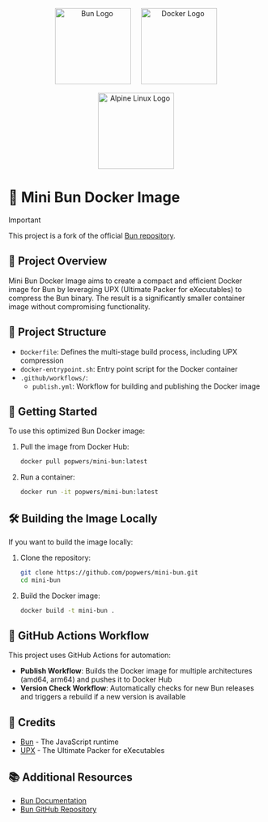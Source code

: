 <p align="center">
  <img src="https://bun.sh/logo.svg" alt="Bun Logo" width="150">
  &nbsp;&nbsp;&nbsp;
  <img src="https://www.docker.com/wp-content/uploads/2022/03/vertical-logo-monochromatic.png" alt="Docker Logo" width="150">
</p>

<p align="center">
  <img src="https://alpinelinux.org/alpinelinux-logo.svg" alt="Alpine Linux Logo" height="150">
</p>

# 🍞 Mini Bun Docker Image

> [!IMPORTANT]
> This project is a fork of the official [Bun repository](https://github.com/oven-sh/bun).

## 🚀 Project Overview

Mini Bun Docker Image aims to create a compact and efficient Docker image for Bun by leveraging UPX (Ultimate Packer for eXecutables) to compress the Bun binary. The result is a significantly smaller container image without compromising functionality.

## 📁 Project Structure

- `Dockerfile`: Defines the multi-stage build process, including UPX compression
- `docker-entrypoint.sh`: Entry point script for the Docker container
- `.github/workflows/`:
  - `publish.yml`: Workflow for building and publishing the Docker image

## 🏁 Getting Started

To use this optimized Bun Docker image:

1. Pull the image from Docker Hub:
   ```bash
   docker pull popwers/mini-bun:latest
   ```

2. Run a container:
   ```bash
   docker run -it popwers/mini-bun:latest
   ```

## 🛠️ Building the Image Locally

If you want to build the image locally:

1. Clone the repository:
   ```bash
   git clone https://github.com/popwers/mini-bun.git
   cd mini-bun
   ```

2. Build the Docker image:
   ```bash
   docker build -t mini-bun .
   ```

## 🤖 GitHub Actions Workflow

This project uses GitHub Actions for automation:

- **Publish Workflow**: Builds the Docker image for multiple architectures (amd64, arm64) and pushes it to Docker Hub
- **Version Check Workflow**: Automatically checks for new Bun releases and triggers a rebuild if a new version is available

## 🙏 Credits

- [Bun](https://bun.sh/) - The JavaScript runtime
- [UPX](https://upx.github.io/) - The Ultimate Packer for eXecutables

## 📚 Additional Resources

- [Bun Documentation](https://bun.sh/docs)
- [Bun GitHub Repository](https://github.com/oven-sh/bun)
